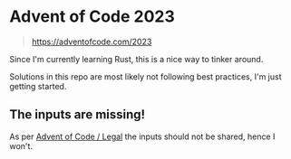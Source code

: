 # Advent of Code 2023

> https://adventofcode.com/2023

Since I'm currently learning Rust, this is a nice way to tinker around.

Solutions in this repo are most likely not following best practices, I'm just getting started.

## The inputs are missing!

As per [Advent of Code / Legal](https://adventofcode.com/about#legal) the inputs should not be shared, hence I won't.
